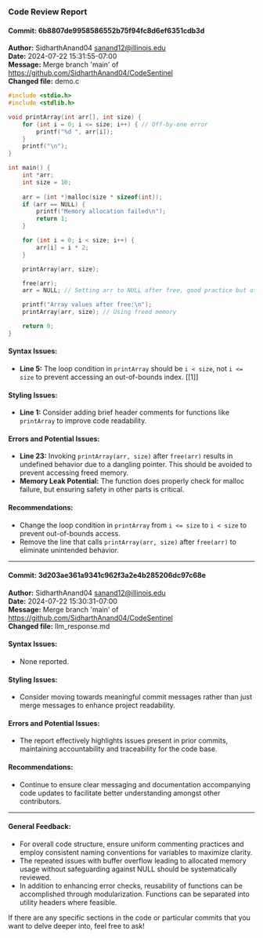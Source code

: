 ### Code Review Report

#### Commit: 6b8807de9958586552b75f94fc8d6ef6351cdb3d
**Author:** SidharthAnand04 <sanand12@illinois.edu>  
**Date:** 2024-07-22 15:31:55-07:00  
**Message:** Merge branch 'main' of https://github.com/SidharthAnand04/CodeSentinel  
**Changed file:** demo.c

```c
#include <stdio.h>
#include <stdlib.h>

void printArray(int arr[], int size) {
    for (int i = 0; i <= size; i++) { // Off-by-one error
        printf("%d ", arr[i]);
    }
    printf("\n");
}

int main() {
    int *arr;
    int size = 10;
    
    arr = (int *)malloc(size * sizeof(int));
    if (arr == NULL) {
        printf("Memory allocation failed\n");
        return 1;
    }

    for (int i = 0; i < size; i++) {
        arr[i] = i * 2;
    }

    printArray(arr, size);

    free(arr);
    arr = NULL; // Setting arr to NULL after free, good practice but often forgotten

    printf("Array values after free:\n");
    printArray(arr, size); // Using freed memory

    return 0;
}
```

#### Syntax Issues:
- **Line 5:** The loop condition in `printArray` should be `i < size`, not `i <= size` to prevent accessing an out-of-bounds index. [[1]]

#### Styling Issues:
- **Line 1:** Consider adding brief header comments for functions like `printArray` to improve code readability.

#### Errors and Potential Issues:
- **Line 23:** Invoking `printArray(arr, size)` after `free(arr)` results in undefined behavior due to a dangling pointer. This should be avoided to prevent accessing freed memory.
- **Memory Leak Potential:** The function does properly check for malloc failure, but ensuring safety in other parts is critical.

#### Recommendations:
- Change the loop condition in `printArray` from `i <= size` to `i < size` to prevent out-of-bounds access.
- Remove the line that calls `printArray(arr, size)` after `free(arr)` to eliminate unintended behavior.

---

#### Commit: 3d203ae361a9341c962f3a2e4b285206dc97c68e
**Author:** SidharthAnand04 <sanand12@illinois.edu>  
**Date:** 2024-07-22 15:30:31-07:00  
**Message:** Merge branch 'main' of https://github.com/SidharthAnand04/CodeSentinel  
**Changed file:** llm_response.md

#### Syntax Issues:
- None reported.

#### Styling Issues:
- Consider moving towards meaningful commit messages rather than just merge messages to enhance project readability.

#### Errors and Potential Issues:
- The report effectively highlights issues present in prior commits, maintaining accountability and traceability for the code base.

#### Recommendations:
- Continue to ensure clear messaging and documentation accompanying code updates to facilitate better understanding amongst other contributors.

---

#### General Feedback:
- For overall code structure, ensure uniform commenting practices and employ consistent naming conventions for variables to maximize clarity.
- The repeated issues with buffer overflow leading to allocated memory usage without safeguarding against NULL should be systematically reviewed.
- In addition to enhancing error checks, reusability of functions can be accomplished through modularization. Functions can be separated into utility headers where feasible.

If there are any specific sections in the code or particular commits that you want to delve deeper into, feel free to ask!